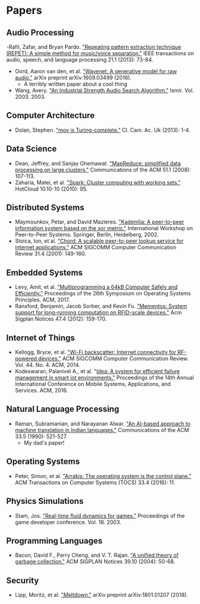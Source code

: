 # Papers

## Audio Processing
-Rafii, Zafar, and Bryan Pardo. ["Repeating pattern extraction technique (REPET): A simple method for music/voice separation."](https://ieeexplore.ieee.org/abstract/document/6269059) IEEE transactions on audio, speech, and language processing 21.1 (2013): 73-84.
- Oord, Aaron van den, et al. ["Wavenet: A generative model for raw audio."](https://arxiv.org/abs/1609.03499) arXiv preprint arXiv:1609.03499 (2016).
  - A terribly written paper about a cool thing
- Wang, Avery. ["An Industrial Strength Audio Search Algorithm."](http://www.ee.columbia.edu/~dpwe/papers/Wang03-shazam.pdf) Ismir. Vol. 2003. 2003.

## Computer Architecture
- Dolan, Stephen. ["mov is Turing-complete."](http://www.cl.cam.ac.uk/~sd601/papers/mov.pdf) Cl. Cam. Ac. Uk (2013): 1-4.

## Data Science
- Dean, Jeffrey, and Sanjay Ghemawat. ["MapReduce: simplified data processing on large clusters."](https://dl.acm.org/citation.cfm?id=1327492) Communications of the ACM 51.1 (2008): 107-113.
- Zaharia, Matei, et al. ["Spark: Cluster computing with working sets."](http://static.usenix.org/legacy/events/hotcloud10/tech/full_papers/Zaharia.pdf) HotCloud 10.10-10 (2010): 95.

## Distributed Systems
- Maymounkov, Petar, and David Mazieres. ["Kademlia: A peer-to-peer information system based on the xor metric."](https://link.springer.com/chapter/10.1007%2F3-540-45748-8_5) International Workshop on Peer-to-Peer Systems. Springer, Berlin, Heidelberg, 2002.
- Stoica, Ion, et al. ["Chord: A scalable peer-to-peer lookup service for internet applications."](https://dl.acm.org/citation.cfm?id=383071) ACM SIGCOMM Computer Communication Review 31.4 (2001): 149-160.

## Embedded Systems
- Levy, Amit, et al. ["Multiprogramming a 64kB Computer Safely and Efficiently."](https://dl.acm.org/citation.cfm?id=3132786) Proceedings of the 26th Symposium on Operating Systems Principles. ACM, 2017.
- Ransford, Benjamin, Jacob Sorber, and Kevin Fu. ["Mementos: System support for long-running computation on RFID-scale devices."](https://dl.acm.org/citation.cfm?id=1950386) Acm Sigplan Notices 47.4 (2012): 159-170.

## Internet of Things
- Kellogg, Bryce, et al. ["Wi-Fi backscatter: Internet connectivity for RF-powered devices."](https://dl.acm.org/citation.cfm?id=2626319) ACM SIGCOMM Computer Communication Review. Vol. 44. No. 4. ACM, 2014.
- Kodeswaran, Palanivel A., et al. "[Idea: A system for efficient failure management in smart iot environments."](https://dl.acm.org/citation.cfm?id=2906406) Proceedings of the 14th Annual International Conference on Mobile Systems, Applications, and Services. ACM, 2016.

## Natural Language Processing
- Raman, Subramanian, and Narayanan Alwar. ["An AI-based approach to machine translation in Indian languages."](https://dl.acm.org/citation.cfm?id=78612) Communications of the ACM 33.5 (1990): 521-527.
  - My dad's paper!

## Operating Systems
- Peter, Simon, et al. ["Arrakis: The operating system is the control plane."](https://dl.acm.org/citation.cfm?id=2812806) ACM Transactions on Computer Systems (TOCS) 33.4 (2016): 11.

## Physics Simulations
- Stam, Jos. ["Real-time fluid dynamics for games."](https://d2f99xq7vri1nk.cloudfront.net/legacy_app_files/pdf/GDC03.pdf) Proceedings of the game developer conference. Vol. 18. 2003.

## Programming Languages
- Bacon, David F., Perry Cheng, and V. T. Rajan. ["A unified theory of garbage collection."](https://dl.acm.org/citation.cfm?id=1028982) ACM SIGPLAN Notices 39.10 (2004): 50-68.

## Security
- Lipp, Moritz, et al. ["Meltdown."](https://arxiv.org/abs/1801.01207) arXiv preprint arXiv:1801.01207 (2018).
